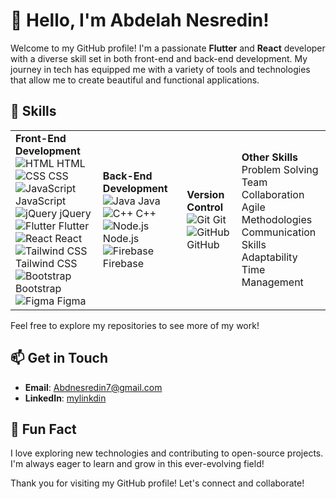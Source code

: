 # 👋 Hello, I'm Abdelah Nesredin!

Welcome to my GitHub profile! I'm a passionate **Flutter** and **React** developer with a diverse skill set in both front-end and back-end development. My journey in tech has equipped me with a variety of tools and technologies that allow me to create beautiful and functional applications.

## 🌟 Skills

<table>
  <tr>
    <td>
      <strong>Front-End Development</strong><br>
      <img src="https://img.shields.io/badge/HTML-E34F26?style=flat&logo=html5&logoColor=white" alt="HTML"/> HTML<br>
      <img src="https://img.shields.io/badge/CSS-1572B6?style=flat&logo=css3&logoColor=white" alt="CSS"/> CSS<br>
      <img src="https://img.shields.io/badge/JavaScript-F7DF1E?style=flat&logo=javascript&logoColor=black" alt="JavaScript"/> JavaScript<br>
      <img src="https://img.shields.io/badge/jQuery-0769AD?style=flat&logo=jquery&logoColor=white" alt="jQuery"/> jQuery<br>
      <img src="https://img.shields.io/badge/Flutter-02569B?style=flat&logo=flutter&logoColor=white" alt="Flutter"/> Flutter<br>
      <img src="https://img.shields.io/badge/React-61DAFB?style=flat&logo=react&logoColor=black" alt="React"/> React<br>
      <img src="https://img.shields.io/badge/Tailwind%20CSS-06B6D4?style=flat&logo=tailwind-css&logoColor=white" alt="Tailwind CSS"/> Tailwind CSS<br>
      <img src="https://img.shields.io/badge/Bootstrap-7952B3?style=flat&logo=bootstrap&logoColor=white" alt="Bootstrap"/> Bootstrap<br>
      <img src="https://img.shields.io/badge/Figma-F24E1E?style=flat&logo=figma&logoColor=white" alt="Figma"/> Figma
    </td>
    <td>
      <strong>Back-End Development</strong><br>
      <img src="https://img.shields.io/badge/Java-007396?style=flat&logo=java&logoColor=white" alt="Java"/> Java<br>
      <img src="https://img.shields.io/badge/C%2B%2B-00599C?style=flat&logo=c%2B%2B&logoColor=white" alt="C++"/> C++<br>
      <img src="https://img.shields.io/badge/Node.js-339933?style=flat&logo=nodedotjs&logoColor=white" alt="Node.js"/> Node.js<br>
      <img src="https://img.shields.io/badge/Firebase-FFCA28?style=flat&logo=firebase&logoColor=black" alt="Firebase"/> Firebase
    </td>
    <td>
      <strong>Version Control</strong><br>
      <img src="https://img.shields.io/badge/Git-F05032?style=flat&logo=git&logoColor=white" alt="Git"/> Git<br>
      <img src="https://img.shields.io/badge/GitHub-181717?style=flat&logo=github&logoColor=white" alt="GitHub"/> GitHub
    </td>
    <td>
      <strong>Other Skills</strong><br>
      Problem Solving<br>
      Team Collaboration<br>
      Agile Methodologies<br>
      Communication Skills<br>
      Adaptability<br>
      Time Management
    </td>
  </tr>
</table>

Feel free to explore my repositories to see more of my work!

## 📫 Get in Touch

- **Email**: [Abdnesredin7@gmail.com](mailto:abdnesredin7@gmail.com)
- **LinkedIn**: [mylinkdin](https://www.linkedin.com/in/abdelah-nesredin-a6058b318?utm_source=share&utm_campaign=share_via&utm_content=profile&utm_medium=android_app)

## 🌈 Fun Fact

I love exploring new technologies and contributing to open-source projects. I'm always eager to learn and grow in this ever-evolving field!

Thank you for visiting my GitHub profile! Let's connect and collaborate!
